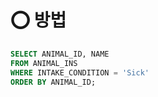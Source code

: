 # ⭕ 방법

```sql
SELECT ANIMAL_ID, NAME
FROM ANIMAL_INS
WHERE INTAKE_CONDITION = 'Sick'
ORDER BY ANIMAL_ID;
```